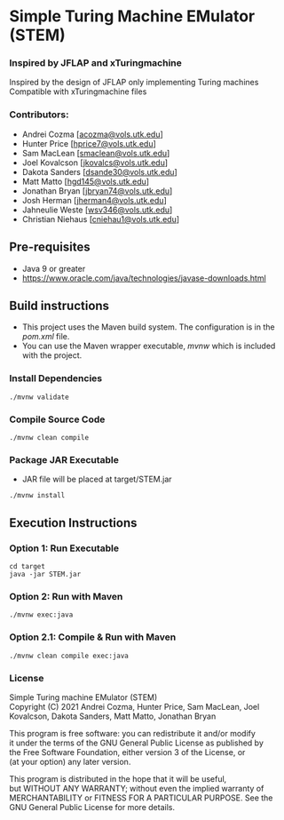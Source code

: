 # Simple Turing Machine EMulator (STEM)

### Inspired by JFLAP and xTuringmachine
Inspired by the design of JFLAP only implementing Turing machines  
Compatible with xTuringmachine files  

### Contributors:
- Andrei Cozma [acozma@vols.utk.edu]     
- Hunter Price [hprice7@vols.utk.edu]   
- Sam MacLean [smaclean@vols.utk.edu]   
- Joel Kovalcson [jkovalcs@vols.utk.edu]    
- Dakota Sanders [dsande30@vols.utk.edu]   
- Matt Matto [hgd145@vols.utk.edu]   
- Jonathan Bryan [jbryan74@vols.utk.edu]   
- Josh Herman [jherman4@vols.utk.edu]   
- Jahneulie Weste [wsv346@vols.utk.edu]
- Christian Niehaus [cniehau1@vols.utk.edu]

## Pre-requisites
- Java 9 or greater
- https://www.oracle.com/java/technologies/javase-downloads.html

## Build instructions
- This project uses the Maven build system. The configuration is in the _pom.xml_ file.
- You can use the Maven wrapper executable, _mvnw_ which is included with the project.

### Install Dependencies
```
./mvnw validate
```

### Compile Source Code
```
./mvnw clean compile
```

### Package JAR Executable
- JAR file will be placed at target/STEM.jar
```
./mvnw install
```

## Execution Instructions

### Option 1: Run Executable
```
cd target
java -jar STEM.jar
```

### Option 2: Run with Maven
```
./mvnw exec:java
```

### Option 2.1: Compile & Run with Maven
```
./mvnw clean compile exec:java
```
  
### License
Simple Turing machine EMulator (STEM)  
Copyright (C) 2021 Andrei Cozma, Hunter Price, Sam MacLean,  Joel Kovalcson, Dakota Sanders, Matt Matto, Jonathan Bryan

This program is free software: you can redistribute it and/or modify  
it under the terms of the GNU General Public License as published by  
the Free Software Foundation, either version 3 of the License, or  
(at your option) any later version.

This program is distributed in the hope that it will be useful,  
but WITHOUT ANY WARRANTY; without even the implied warranty of  
MERCHANTABILITY or FITNESS FOR A PARTICULAR PURPOSE.  See the  
GNU General Public License for more details.
